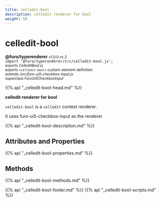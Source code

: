 ```yaml
---
title: celledit-bool
description: celledit renderer for bool
weight: 50
---
```


# celledit-bool
**@furo/typerenderer** <small>v1.0.0-rc.2</small>
<br>`import '@furo/typerenderer/src/celledit-bool.js';`<small>
<br>exports *CelleditBool* js
<br>exports `<celledit-bool>` custom-element-definition
<br>extends */src/furo-ui5-checkbox-input.js*
<br>superclass *FuroUi5CheckboxInput*</small>

{{% api "_celledit-bool-head.md" %}}

**celledit renderer for bool**

`celledit-bool` is a `celledit` context renderer.

It uses furo-ui5-checkbox-input as the renderer

{{% api "_celledit-bool-description.md" %}}


## Attributes and Properties
{{% api "_celledit-bool-properties.md" %}}



## Methods
{{% api "_celledit-bool-methods.md" %}}





{{% api "_celledit-bool-footer.md" %}}
{{% api "_celledit-bool-scripts.md" %}}
